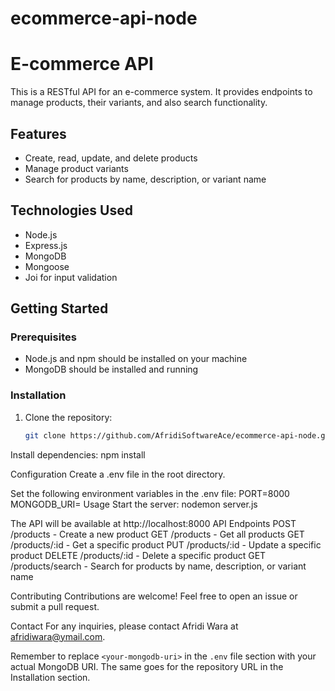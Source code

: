 # ecommerce-api-node

# E-commerce API

This is a RESTful API for an e-commerce system. It provides endpoints to manage products, their variants, and also search functionality.

## Features

- Create, read, update, and delete products
- Manage product variants
- Search for products by name, description, or variant name

## Technologies Used

- Node.js
- Express.js
- MongoDB
- Mongoose
- Joi for input validation

## Getting Started

### Prerequisites

- Node.js and npm should be installed on your machine
- MongoDB should be installed and running

### Installation

1. Clone the repository:

   ```bash
   git clone https://github.com/AfridiSoftwareAce/ecommerce-api-node.git
Install dependencies:
npm install

Configuration
Create a .env file in the root directory.

Set the following environment variables in the .env file:
PORT=8000
MONGODB_URI=<your-mongodb-uri>
Usage
Start the server:
nodemon server.js

The API will be available at http://localhost:8000
API Endpoints
POST /products - Create a new product
GET /products - Get all products
GET /products/:id - Get a specific product
PUT /products/:id - Update a specific product
DELETE /products/:id - Delete a specific product
GET /products/search - Search for products by name, description, or variant name

Contributing
Contributions are welcome! Feel free to open an issue or submit a pull request.

Contact
For any inquiries, please contact Afridi Wara at afridiwara@ymail.com.


Remember to replace `<your-mongodb-uri>` in the `.env` file section with your actual MongoDB URI. The same goes for the repository URL in the Installation section.

